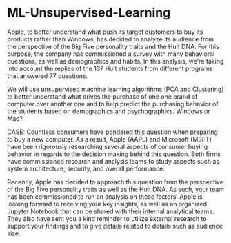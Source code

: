# ML-Unsupervised-Learning

Apple, to better understand what push its target customers to buy its products rather than Windows, has decided to analyze its audience from the perspective of the Big Five personality traits and the Hult DNA. For this purpose, the company has commissioned a survey with many behavioral questions, as well as demographics and habits. In this analysis, we're taking into account the replies of the 137 Hult students from different programs that answered 77 questions.

We will use unsupervised machine learning algorithms (PCA and Clustering) to better understand what drives the purchase of one one brand of computer over another one and to help predict the purchasing behavior of the students based on demographics and psychographics.
Windows or Mac?


CASE:
Countless consumers have pondered this question when preparing to buy a new computer. As a result, Apple (AAPL) and Microsoft (MSFT) have been rigorously researching several aspects of consumer buying behavior in regards to the decision making behind this question. Both firms have commissioned research and analysis teams to study aspects such as system architecture, security, and overall performance.


Recently, Apple has decided to approach this question from the perspective of the Big Five personality traits as well as the Hult DNA. As such, your team has been commissioned to run an analysis on these factors. Apple is looking forward to receiving your key insights, as well as an organized Jupyter Notebook that can be shared with their internal analytical teams. They also have sent you a kind reminder to utilize external research to support your findings and to give details related to details such as audience size.


